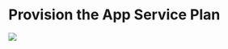 # Provision the App Service Plan

<a href="https://portal.azure.com/#create/Microsoft.Template/uri/https%3A%2F%2Fraw.githubusercontent.com%2Fonemtc%2Fgovernance-script-sandbox%2Ftree%2Fmaster%2FCode%2520To%2520Push%2520To%2520Environments%2FApp%2520Service%2520Web%2520App%2FAppServicePlanDeployment%2Fazuredeploy.json" target="_blank">
    <img src="http://azuredeploy.net/deploybutton.png"/>
</a>

